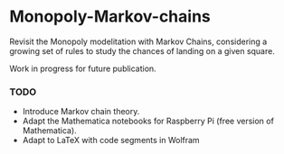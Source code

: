 # Monopoly-Markov-chains

Revisit the Monopoly modelitation with Markov Chains, considering a growing set of rules to study the chances of landing on a given square.

Work in progress for future publication.

### TODO
* Introduce Markov chain theory.
* Adapt the Mathematica notebooks for Raspberry Pi (free version of Mathematica).
* Adapt to LaTeX with code segments in Wolfram
